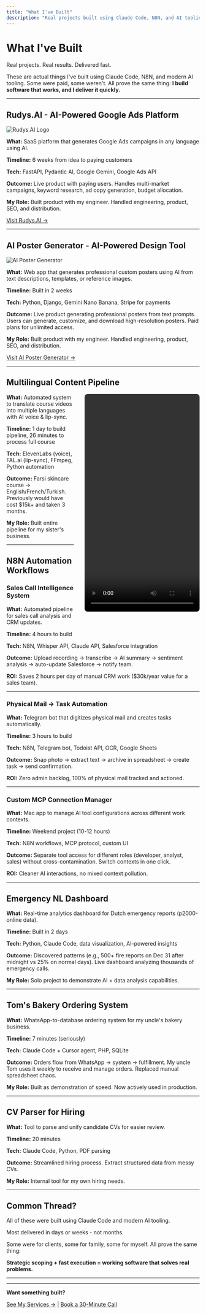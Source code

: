 ```yaml
---
title: "What I've Built"
description: "Real projects built using Claude Code, N8N, and AI tooling. Working software delivered fast, from concept to production."
---
```


# What I've Built

Real projects. Real results. Delivered fast.

These are actual things I've built using Claude Code, N8N, and modern AI tooling. Some were paid, some weren't. All prove the same thing: **I build software that works, and I deliver it quickly.**

---

## Rudys.AI - AI-Powered Google Ads Platform

![Rudys.AI Logo](/images/logos/rudy.png)

**What:** SaaS platform that generates Google Ads campaigns in any language using AI.

**Timeline:** 6 weeks from idea to paying customers

**Tech:** FastAPI, Pydantic AI, Google Gemini, Google Ads API

**Outcome:** Live product with paying users. Handles multi-market campaigns, keyword research, ad copy generation, budget allocation.

**My Role:** Built product with my engineer. Handled engineering, product, SEO, and distribution.

[Visit Rudys.AI →](https://rudys.ai)

---

## AI Poster Generator - AI-Powered Design Tool

![AI Poster Generator](/images/aiposter.png)

**What:** Web app that generates professional custom posters using AI from text descriptions, templates, or reference images.

**Timeline:** Built in 2 weeks

**Tech:** Python, Django, Gemini Nano Banana, Stripe for payments

**Outcome:** Live product generating professional posters from text prompts. Users can generate, customize, and download high-resolution posters. Paid plans for unlimited access.

**My Role:** Built product with my engineer. Handled engineering, product, SEO, and distribution.

[Visit AI Poster Generator →](https://aipostergenerator.com)

---

## Multilingual Content Pipeline

<video width="320" height="568" controls style="float: right; margin: 0 0 1em 2em; border-radius: 8px; max-width: 300px;">
  <source src="/images/final_promo_vertical_subtitled.mp4" type="video/mp4">
  Your browser does not support the video tag.
</video>

**What:** Automated system to translate course videos into multiple languages with AI voice & lip-sync.

**Timeline:** 1 day to build pipeline, 26 minutes to process full course

**Tech:** ElevenLabs (voice), FAL.ai (lip-sync), FFmpeg, Python automation

**Outcome:** Farsi skincare course → English/French/Turkish. Previously would have cost $15k+ and taken 3 months.

**My Role:** Built entire pipeline for my sister's business.

---

## N8N Automation Workflows

### Sales Call Intelligence System

**What:** Automated pipeline for sales call analysis and CRM updates.

**Timeline:** 4 hours to build

**Tech:** N8N, Whisper API, Claude API, Salesforce integration

**Outcome:** Upload recording → transcribe → AI summary → sentiment analysis → auto-update Salesforce → notify team.

**ROI:** Saves 2 hours per day of manual CRM work ($30k/year value for a sales team).

---

### Physical Mail → Task Automation

**What:** Telegram bot that digitizes physical mail and creates tasks automatically.

**Timeline:** 3 hours to build

**Tech:** N8N, Telegram bot, Todoist API, OCR, Google Sheets

**Outcome:** Snap photo → extract text → archive in spreadsheet → create task → send confirmation.

**ROI:** Zero admin backlog, 100% of physical mail tracked and actioned.

---

### Custom MCP Connection Manager

**What:** Mac app to manage AI tool configurations across different work contexts.

**Timeline:** Weekend project (10-12 hours)

**Tech:** N8N workflows, MCP protocol, custom UI

**Outcome:** Separate tool access for different roles (developer, analyst, sales) without cross-contamination. Switch contexts in one click.

**ROI:** Cleaner AI interactions, no mixed context pollution.

---

## Emergency NL Dashboard

**What:** Real-time analytics dashboard for Dutch emergency reports (p2000-online data).

**Timeline:** Built in 2 days

**Tech:** Python, Claude Code, data visualization, AI-powered insights

**Outcome:** Discovered patterns (e.g., 500+ fire reports on Dec 31 after midnight vs 25% on normal days). Live dashboard analyzing thousands of emergency calls.

**My Role:** Solo project to demonstrate AI + data analysis capabilities.

---

## Tom's Bakery Ordering System

**What:** WhatsApp-to-database ordering system for my uncle's bakery business.

**Timeline:** 7 minutes (seriously)

**Tech:** Claude Code + Cursor agent, PHP, SQLite

**Outcome:** Orders flow from WhatsApp → system → fulfillment. My uncle Tom uses it weekly to receive and manage orders. Replaced manual spreadsheet chaos.

**My Role:** Built as demonstration of speed. Now actively used in production.

---

## CV Parser for Hiring

**What:** Tool to parse and unify candidate CVs for easier review.

**Timeline:** 20 minutes

**Tech:** Claude Code, Python, PDF parsing

**Outcome:** Streamlined hiring process. Extract structured data from messy CVs.

**My Role:** Internal tool for my own hiring needs.

---

## Common Thread?

All of these were built using Claude Code and modern AI tooling.

Most delivered in days or weeks - not months.

Some were for clients, some for family, some for myself. All prove the same thing:

**Strategic scoping + fast execution = working software that solves real problems.**

---

---

**Want something built?**

[See My Services →](/services) | [Book a 30-Minute Call](https://calendly.com/nasir-fio/30min)
